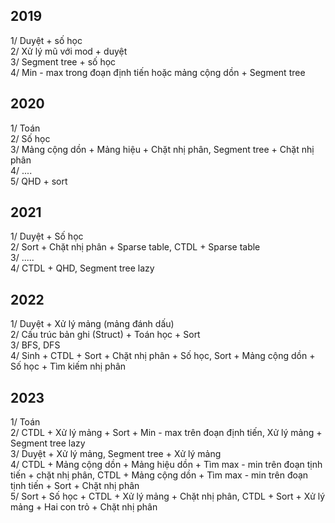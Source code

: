 ## 2019
1/ Duyệt + số học\
2/ Xử lý mũ với mod + duyệt\
3/ Segment tree + số học\
4/ Min - max trong đoạn định tiến hoặc mảng cộng dồn + Segment tree

## 2020
1/ Toán\
2/ Số học\
3/ Mảng cộng dồn + Mảng hiệu + Chặt nhị phân, Segment tree + Chặt nhị phân\
4/ ....\
5/ QHD + sort

## 2021
1/ Duyệt + Số học\
2/ Sort + Chặt nhị phân + Sparse table, CTDL + Sparse table\
3/ .....\
4/ CTDL + QHD, Segment tree lazy

## 2022
1/ Duyệt + Xử lý mảng (mảng đánh dấu)\
2/ Cấu trúc bản ghi (Struct) + Toán học + Sort\
3/ BFS, DFS\
4/ Sinh + CTDL + Sort + Chặt nhị phân + Số học, Sort + Mảng cộng dồn + Số học + Tìm kiếm nhị phân

## 2023
1/ Toán\
2/ CTDL + Xử lý mảng + Sort + Min - max trên đoạn định tiến, Xử lý mảng + Segment tree lazy\
3/ Duyệt + Xử lý mảng, Segment tree + Xử lý mảng\
4/ CTDL + Mảng cộng dồn + Mảng hiệu dồn + Tìm max - min trên đoạn tịnh tiến + chặt nhị phân, CTDL + Mảng cộng dồn + Tìm max - min trên đoạn tịnh tiến + Sort + Chặt nhị phân\
5/ Sort + Số học + CTDL + Xử lý mảng + Chặt nhị phân, CTDL + Sort + Xử lý mảng + Hai con trỏ + Chặt nhị phân
